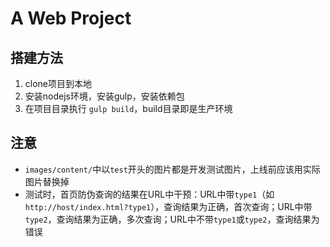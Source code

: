 A Web Project
===

搭建方法
---
1. clone项目到本地
2. 安装nodejs环境，安装gulp，安装依赖包
3. 在项目目录执行 `gulp build`，build目录即是生产环境

注意
---
* `images/content/`中以`test`开头的图片都是开发测试图片，上线前应该用实际图片替换掉
* 测试时，首页防伪查询的结果在URL中干预：URL中带`type1`（如`http://host/index.html?type1`），查询结果为正确，首次查询；URL中带`type2`，查询结果为正确，多次查询；URL中不带`type1`或`type2`，查询结果为错误
